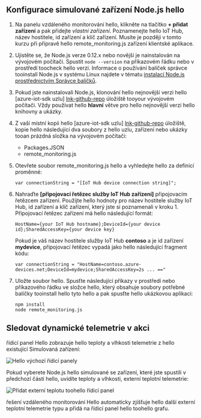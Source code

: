 ## <a name="configure-hello-nodejs-simulated-device"></a>Konfigurace simulované zařízení Node.js hello
1. Na panelu vzdáleného monitorování hello, klikněte na tlačítko **+ přidat zařízení** a pak přidejte *vlastní zařízení*. Poznamenejte hello IoT Hub, název hostitele, id zařízení a klíč zařízení. Musíte je později v tomto kurzu při přípravě hello remote_monitoring.js zařízení klientské aplikace.
2. Ujistěte se, že Node.js verze 0.12.x nebo novější je nainstalován na vývojovém počítači. Spustit `node --version` na příkazovém řádku nebo v prostředí toocheck hello verzi. Informace o používání balíček správce tooinstall Node.js v systému Linux najdete v tématu [instalací Node.js prostřednictvím Správce balíčků][node-linux].
3. Pokud jste nainstalovali Node.js, klonování hello nejnovější verzi hello [azure-iot-sdk uzlu] [ lnk-github-repo] úložiště tooyour vývojovém počítači. Vždy používat hello **hlavní** větve pro hello nejnovější verzi hello knihovny a ukázky.
4. Z vaší místní kopii hello [azure-iot-sdk uzlu] [ lnk-github-repo] úložiště, kopie hello následující dva soubory z hello uzlu, zařízení nebo ukázky tooan prázdná složka na vývojovém počítači:
   
   * Packages.JSON
   * remote_monitoring.js
5. Otevřete soubor remote_monitoring.js hello a vyhledejte hello za definicí proměnné:
   
    ```
    var connectionString = "[IoT Hub device connection string]";
    ```
6. Nahraďte **[připojovací řetězec služby IoT Hub zařízení]** připojovacím řetězcem zařízení. Použijte hello hodnoty pro název hostitele služby IoT Hub, id zařízení a klíč zařízení, který jste si poznamenali v kroku 1. Připojovací řetězec zařízení má hello následující formát:
   
    ```
    HostName={your IoT Hub hostname};DeviceId={your device id};SharedAccessKey={your device key}
    ```
   
    Pokud je váš název hostitele služby IoT Hub **contoso** a je id zařízení **mydevice**, připojovací řetězec vypadá jako hello následující fragment kódu:
   
    ```
    var connectionString = "HostName=contoso.azure-devices.net;DeviceId=mydevice;SharedAccessKey=2s ... =="
    ```
7. Uložte soubor hello. Spusťte následující příkazy v prostředí nebo příkazového řádku ve složce hello, který obsahuje soubory potřebné balíčky tooinstall hello tyto hello a pak spusťte hello ukázkovou aplikaci:
   
    ```
    npm install
    node remote_monitoring.js
    ```

## <a name="observe-dynamic-telemetry-in-action"></a>Sledovat dynamické telemetrie v akci
řídicí panel Hello zobrazuje hello teploty a vlhkosti telemetrie z hello existující Simulovaná zařízení:

![Hello výchozí řídicí panely][image1]

Pokud vyberete Node.js hello simulované se zařízení, které jste spustili v předchozí části hello, uvidíte teploty a vlhkosti, externí teplotní telemetrie:

![Přidat externí teplotu toohello řídicí panel][image2]

řešení vzdáleného monitorování Hello automaticky zjišťuje hello další externí teplotní telemetrie typu a přidá na řídicí panel hello toohello grafu.

[node-linux]: https://github.com/nodejs/node-v0.x-archive/wiki/Installing-Node.js-via-package-manager
[lnk-github-repo]: https://github.com/Azure/azure-iot-sdk-node
[image1]: media/iot-suite-send-external-temperature/image1.png
[image2]: media/iot-suite-send-external-temperature/image2.png